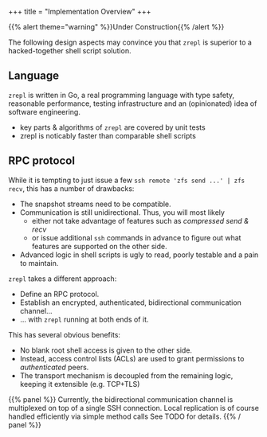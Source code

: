 +++
title = "Implementation Overview"
+++

{{% alert theme="warning" %}}Under Construction{{% /alert %}}

The following design aspects may convince you that `zrepl` is superior to a hacked-together shell script solution.

## Language

`zrepl` is written in Go, a real programming language with type safety,
reasonable performance, testing infrastructure and an (opinionated) idea of
software engineering.

* key parts & algorithms of `zrepl` are covered by unit tests
* zrepl is noticably faster than comparable shell scripts


## RPC protocol

While it is tempting to just issue a few `ssh remote 'zfs send ...' | zfs recv`, this has a number of drawbacks:

* The snapshot streams need to be compatible.
* Communication is still unidirectional. Thus, you will most likely
    * either not take advantage of features such as *compressed send & recv*
    * or issue additional `ssh` commands in advance to figure out what features are supported on the other side.
* Advanced logic in shell scripts is ugly to read, poorly testable and a pain to maintain.

`zrepl` takes a different approach:

* Define an RPC protocol.
* Establish an encrypted, authenticated, bidirectional communication channel...
* ... with `zrepl` running at both ends of it.

 This has several obvious benefits:

* No blank root shell access is given to the other side.
* Instead, access control lists (ACLs) are used to grant permissions to *authenticated* peers. 
* The transport mechanism is decoupled from the remaining logic, keeping it extensible (e.g. TCP+TLS)

{{% panel %}}
Currently, the bidirectional communication channel is multiplexed on top of a single SSH connection.
Local replication is of course handled efficiently via simple method calls
See TODO for details.
{{% / panel %}}

